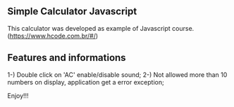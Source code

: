 ## Simple Calculator Javascript

This calculator was developed as example of Javascript course. (https://www.hcode.com.br/#/)

## Features and informations

 1-) Double click on 'AC' enable/disable sound;
 2-) Not allowed more than 10 numbers on display, application get a error exception;

Enjoy!!!
